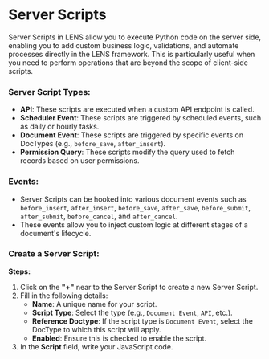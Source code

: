 #  Server Scripts
  
Server Scripts in LENS allow you to execute Python code on the server side, enabling you to add custom business logic, validations, and automate processes directly in the LENS framework. This is particularly useful when you need to perform operations that are beyond the scope of client-side scripts.
  

### Server Script Types:
  
-   **API**: These scripts are executed when a custom API endpoint is called.
-   **Scheduler Event**: These scripts are triggered by scheduled events, such as daily or hourly tasks.
-   **Document Event**: These scripts are triggered by specific events on DocTypes (e.g., `before_save`, `after_insert`).
-   **Permission Query**: These scripts modify the query used to fetch records based on user permissions.
  
### Events:  
  
-   Server Scripts can be hooked into various document events such as `before_insert`, `after_insert`, `before_save`, `after_save`, `before_submit`, `after_submit`, `before_cancel`, and `after_cancel`.
-   These events allow you to inject custom logic at different stages of a document's lifecycle.

  
### Create a Server Script:
**Steps:**

 1. Click on the **"+"** near to the Server Script to create a new Server Script.
 2. Fill in the following details:
	  - **Name**: A unique name for your script.
	  - **Script Type**: Select the type (e.g., `Document Event`, `API`, etc.).
	  - **Reference Doctype**: If the script type is `Document Event`, select the DocType to which this script will apply.
	  - **Enabled**: Ensure this is checked to enable the script.
3. In the **Script** field, write your JavaScript code.
<!--stackedit_data:
eyJoaXN0b3J5IjpbLTE1OTYxMDEwMTUsMTMyNDE1MzY4XX0=
-->